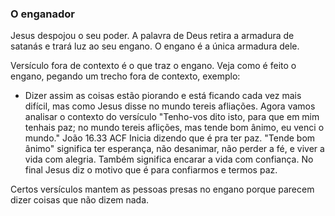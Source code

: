 


### O enganador
Jesus despojou o seu poder. A palavra de Deus retira a armadura de satanás e trará luz ao seu engano. O engano é a única armadura dele.

Versículo fora de contexto é o que traz o engano. Veja como é feito o engano, pegando um trecho fora de contexto, exemplo:

- Dizer assim as coisas estão piorando e está ficando cada vez mais difícil, mas como Jesus disse no mundo tereis afliações. Agora vamos analisar o contexto do versículo
"Tenho-vos dito isto, para que em mim tenhais paz; no mundo tereis aflições, mas tende bom ânimo, eu venci o mundo." João 16.33 ACF
Inicia dizendo que é pra ter paz. "Tende bom ânimo" significa ter esperança, não desanimar, não perder a fé, e viver a vida com alegria. Também significa encarar a vida com confiança. No final Jesus diz o motivo que é para confiarmos e termos paz. 

Certos versículos mantem as pessoas presas no engano porque parecem dizer coisas que não dizem nada.
